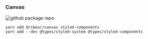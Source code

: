 ### Canvas

![github package repo](https://github.com/rsbear/canvas/workflows/Publish%20Canvas/badge.svg?branch=master)

```
yarn add @rsbear/canvas styled-components
yarn add --dev @types/styled-system @types/styled-components
```
